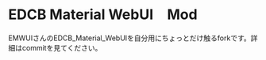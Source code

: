 EDCB Material WebUI　Mod
==================
EMWUIさんのEDCB_Material_WebUIを自分用にちょっとだけ触るforkです。詳細はcommitを見てください。